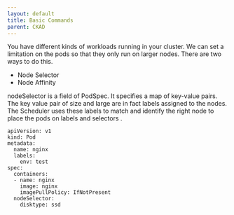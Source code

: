 ```yaml
---
layout: default
title: Basic Commands
parent: CKAD
---
```


You have different kinds of workloads running in your cluster.
We can set a limitation on the pods so that they only run on larger nodes.
There are two ways to do this.
 - Node Selector
 - Node Affinity

nodeSelector is a field of PodSpec. It specifies a map of key-value pairs.
The key value pair of size and large are in fact labels assigned to the nodes. The Scheduler uses these
labels to match and identify the right node to place the pods on labels and selectors .

```
apiVersion: v1
kind: Pod
metadata:
  name: nginx
  labels:
    env: test
spec:
  containers:
  - name: nginx
    image: nginx
    imagePullPolicy: IfNotPresent
  nodeSelector:
    disktype: ssd




```